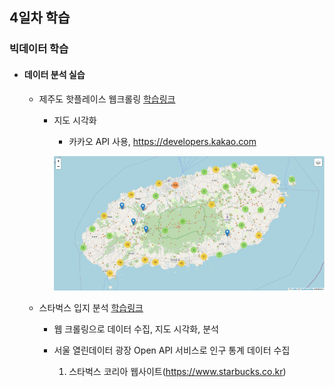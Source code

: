 ## 4일차 학습
### 빅데이터 학습

- #### 데이터 분석 실습

    - 제주도 핫플레이스 웹크롤링 [학습링크](https://github.com/KangJeongTaek/bigdata-analysis-2024/blob/main/day03/da11_제주도핫플레이스_크롤링.ipynb)
        - 지도 시각화
            - 카카오 API 사용, https://developers.kakao.com

            ![지도 시각화](https://raw.githubusercontent.com/KangJeongTaek/bigdata-analysis-2024/main/images/ba009.png)

    - 스타벅스 입지 분석 [학습링크](https://github.com/KangJeongTaek/bigdata-analysis-2024/blob/main/day03/da13_스타벅스_매장_입지분석.ipynb)
        - 웹 크롤링으로 데이터 수집, 지도 시각화, 분석
        - 서울 열린데이터 광장 Open API 서비스로 인구 통계 데이터 수집
        
            1. 스타벅스 코리아 웹사이트(https://www.starbucks.co.kr)
